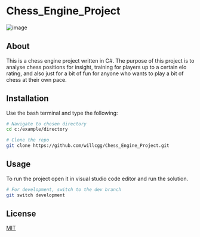 # Chess_Engine_Project

![image](https://user-images.githubusercontent.com/72136270/150233630-81f824cc-5b3f-4c25-9abe-14c3e9277ad1.png "Chess Engine GUI")

## About
This is a chess engine project written in C#. The purpose of this project is to analyse chess positions for insight, training for players up to a certain elo rating, and also just for a bit of fun for anyone who wants to play a bit of chess at their own pace.

## Installation

Use the bash terminal and type the following:

```bash
# Navigate to chosen directory
cd c:/example/directory

# Clone the repo
git clone https://github.com/willcgg/Chess_Engine_Project.git

```

## Usage

To run the project open it in visual studio code editor and run the solution.

```bash
# For development, switch to the dev branch
git switch development
```

## License
[MIT](https://choosealicense.com/licenses/mit/)
